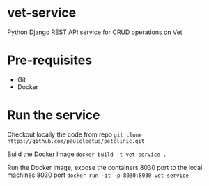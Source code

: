# vet-service
Python Django REST API service for CRUD operations on Vet

# Pre-requisites
- Git 
- Docker

# Run the service

Checkout locally the code from repo
`git clone https://github.com/paulcleetus/petclinic.git`

Build the Docker Image
`docker build -t vet-service .`

Run the Docker Image, expose the containers 8030 port to the local machines 8030 port
`docker run -it -p 8030:8030 vet-service`
